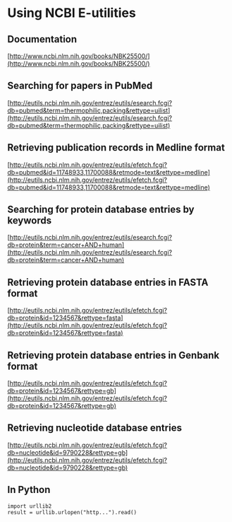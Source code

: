 
# Using NCBI E-utilities

## Documentation

[http://www.ncbi.nlm.nih.gov/books/NBK25500/](http://www.ncbi.nlm.nih.gov/books/NBK25500/)

## Searching for papers in PubMed

[http://eutils.ncbi.nlm.nih.gov/entrez/eutils/esearch.fcgi?db=pubmed&term=thermophilic,packing&rettype=uilist](http://eutils.ncbi.nlm.nih.gov/entrez/eutils/esearch.fcgi?db=pubmed&term=thermophilic,packing&rettype=uilist)
    
## Retrieving publication records in Medline format

[http://eutils.ncbi.nlm.nih.gov/entrez/eutils/efetch.fcgi?db=pubmed&id=11748933,11700088&retmode=text&rettype=medline](http://eutils.ncbi.nlm.nih.gov/entrez/eutils/efetch.fcgi?db=pubmed&id=11748933,11700088&retmode=text&rettype=medline)

## Searching for protein database entries by keywords

[http://eutils.ncbi.nlm.nih.gov/entrez/eutils/esearch.fcgi?db=protein&term=cancer+AND+human](http://eutils.ncbi.nlm.nih.gov/entrez/eutils/esearch.fcgi?db=protein&term=cancer+AND+human)

## Retrieving protein database entries in FASTA format

[http://eutils.ncbi.nlm.nih.gov/entrez/eutils/efetch.fcgi?db=protein&id=1234567&rettype=fasta](http://eutils.ncbi.nlm.nih.gov/entrez/eutils/efetch.fcgi?db=protein&id=1234567&rettype=fasta)

## Retrieving protein database entries in Genbank format

[http://eutils.ncbi.nlm.nih.gov/entrez/eutils/efetch.fcgi?db=protein&id=1234567&rettype=gb](http://eutils.ncbi.nlm.nih.gov/entrez/eutils/efetch.fcgi?db=protein&id=1234567&rettype=gb)

## Retrieving nucleotide database entries

[http://eutils.ncbi.nlm.nih.gov/entrez/eutils/efetch.fcgi?db=nucleotide&id=9790228&rettype=gb](http://eutils.ncbi.nlm.nih.gov/entrez/eutils/efetch.fcgi?db=nucleotide&id=9790228&rettype=gb)

## In Python

    import urllib2
    result = urllib.urlopen("http...").read()
